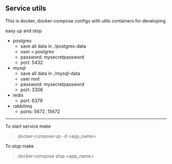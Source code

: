 ## Service utils

This is docker, docker-compose configs with utils containers for developing

easy up and stop

- postgres
    - save all data in ./postgres-data
    - user = postgres
    - password: mysecretpassword
    - port: 5432
- mysql
    - save all data in ./mysql-data
    - user root
    - password: mysecretpassword
    - port: 3306
- redis
    - port: 6379
- rabbitmq
    - ports: 5672, 15672
 
 ***
 To start service make
 
 > docker-compose up -d <app_name>
 
 To stop make
 
 > docker-compose stop <app_name>
